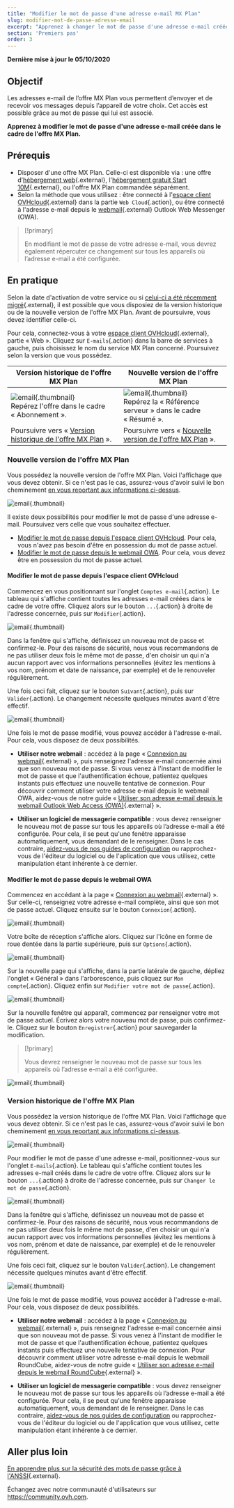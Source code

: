 ```yaml
---
title: "Modifier le mot de passe d'une adresse e-mail MX Plan"
slug: modifier-mot-de-passe-adresse-email
excerpt: "Apprenez à changer le mot de passe d'une adresse e-mail créée dans le cadre de l''offre MX Plan"
section: 'Premiers pas'
order: 3
---
```


**Dernière mise à jour le 05/10/2020**

## Objectif

Les adresses e-mail de l’offre MX Plan vous permettent d’envoyer et de recevoir vos messages depuis l’appareil de votre choix. Cet accès est possible grâce au mot de passe qui lui est associé.

**Apprenez à modifier le mot de passe d'une adresse e-mail créée dans le cadre de l'offre MX Plan.**

## Prérequis

- Disposer d'une offre MX Plan. Celle-ci est disponible via : une offre d’[hébergement web]({ovh_www}/hebergement-web/){.external}, l'[hébergement gratuit Start 10M]({ovh_www}/domaines/offre_hebergement_start10m.xml){.external}, ou l'offre MX Plan commandée séparément.
- Selon la méthode que vous utilisez : être connecté à l'[espace client OVHcloud](https://www.ovh.com/auth/?action=gotomanager){.external} dans la partie `Web Cloud`{.action}, ou être connecté à l'adresse e-mail depuis le [webmail]({ovh_www}/mail/){.external} Outlook Web Messenger (OWA).

> [!primary]
>
> En modifiant le mot de passe de votre adresse e-mail, vous devrez également répercuter ce changement sur tous les appareils où l’adresse e-mail a été configurée.
>

## En pratique

Selon la date d'activation de votre service ou si [celui-ci a été récemment migré]({ovh_www}/mxplan-migration/){.external}, il est possible que vous disposiez de la version historique ou de la nouvelle version de l'offre MX Plan. Avant de poursuivre, vous devez identifier celle-ci. 

Pour cela, connectez-vous à votre [espace client OVHcloud](https://www.ovh.com/auth/?action=gotomanager){.external}, partie « Web ». Cliquez sur `E-mails`{.action} dans la barre de services à gauche, puis choisissez le nom du service MX Plan concerné. Poursuivez selon la version que vous possédez.

|Version historique de l'offre MX Plan|Nouvelle version de l'offre MX Plan|
|---|---|
|![email](images/mxplan-password-legacy-step1.png){.thumbnail}<br> Repérez l'offre dans le cadre « Abonnement ».|![email](images/mxplan-password-new-step1.png){.thumbnail}<br>Repérez la « Référence serveur » dans le cadre « Résumé ».|
|Poursuivre vers « [Version historique de l'offre MX Plan](./#version-historique-de-loffre-mx-plan_2) ».|Poursuivre vers « [Nouvelle version de l'offre MX Plan](./#nouvelle-version-de-loffre-mx-plan) ».|

### Nouvelle version de l'offre MX Plan

Vous possédez la nouvelle version de l'offre MX Plan. Voici l'affichage que vous devez obtenir. Si ce n'est pas le cas, assurez-vous d'avoir suivi le bon cheminement [en vous reportant aux informations ci-dessus](./#en-pratique).  

![email](images/mxplan-password-new-step1.png){.thumbnail}

Il existe deux possibilités pour modifier le mot de passe d'une adresse e-mail. Poursuivez vers celle que vous souhaitez effectuer.

- [Modifier le mot de passe depuis l'espace client OVHcloud](./#modifier-le-mot-de-passe-depuis-lespace-client-ovhcloud). Pour cela, vous n'avez pas besoin d'être en possession du mot de passe actuel.
- [Modifier le mot de passe depuis le webmail OWA](./#modifier-le-mot-de-passe-depuis-le-webmail-owa). Pour cela, vous devez être en possession du mot de passe actuel. 

#### Modifier le mot de passe depuis l'espace client OVHcloud

Commencez en vous positionnant sur l'onglet `Comptes e-mail`{.action}. Le tableau qui s'affiche contient toutes les adresses e-mail créées dans le cadre de votre offre. Cliquez alors sur le bouton `...`{.action} à droite de l'adresse concernée, puis sur `Modifier`{.action}.

![email](images/mxplan-password-new-step6.png){.thumbnail}

Dans la fenêtre qui s'affiche, définissez un nouveau mot de passe et confirmez-le. Pour des raisons de sécurité, nous vous recommandons de ne pas utiliser deux fois le même mot de passe, d'en choisir un qui n'a aucun rapport avec vos informations personnelles (évitez les mentions à vos nom, prénom et date de naissance, par exemple) et de le renouveler régulièrement.

Une fois ceci fait, cliquez sur le bouton `Suivant`{.action}, puis sur `Valider`{.action}. Le changement nécessite quelques minutes avant d'être effectif.

![email](images/mxplan-password-new-step7.png){.thumbnail}

Une fois le mot de passe modifié, vous pouvez accéder à l'adresse e-mail. Pour cela, vous disposez de deux possibilités.

- **Utiliser notre webmail** : accédez à la page « [Connexion au webmail]({ovh_www}/mail/){.external} », puis renseignez l'adresse e-mail concernée ainsi que son nouveau mot de passe. Si vous venez à l'instant de modifier le mot de passe et que l'authentification échoue, patientez quelques instants puis effectuez une nouvelle tentative de connexion. Pour découvrir comment utiliser votre adresse e-mail depuis le webmail OWA, aidez-vous de notre guide « [Utiliser son adresse e-mail depuis le webmail Outlook Web Access (OWA)](../utilisation-owa/){.external} ».

- **Utiliser un logiciel de messagerie compatible** : vous devez renseigner le nouveau mot de passe sur tous les appareils où l’adresse e-mail a été configurée. Pour cela, il se peut qu'une fenêtre apparaisse automatiquement, vous demandant de le renseigner. Dans le cas contraire, [aidez-vous de nos guides de configuration](../) ou rapprochez-vous de l'éditeur du logiciel ou de l'aplication que vous utilisez, cette manipulation étant inhérente à ce dernier.

#### Modifier le mot de passe depuis le webmail OWA

Commencez en accédant à la page « [Connexion au webmail]({ovh_www}/mail/){.external} ». Sur celle-ci, renseignez votre adresse e-mail complète, ainsi que son mot de passe actuel. Cliquez ensuite sur le bouton `Connexion`{.action}. 

![email](images/mxplan-password-new-step2.png){.thumbnail}

Votre boîte de réception s'affiche alors. Cliquez sur l'icône en forme de roue dentée dans la partie supérieure, puis sur `Options`{.action}.

![email](images/mxplan-password-new-step3.png){.thumbnail}

Sur la nouvelle page qui s'affiche, dans la partie latérale de gauche, dépliez l'onglet « Général » dans l'arborescence, puis cliquez sur `Mon compte`{.action}. Cliquez enfin sur `Modifier votre mot de passe`{.action}.

![email](images/mxplan-password-new-step4.png){.thumbnail}

Sur la nouvelle fenêtre qui apparaît, commencez par renseigner votre mot de passe actuel. Écrivez alors votre nouveau mot de passe, puis confirmez-le. Cliquez sur le bouton `Enregistrer`{.action} pour sauvegarder la modification.

> [!primary]
>
> Vous devrez renseigner le nouveau mot de passe sur tous les appareils où l’adresse e-mail a été configurée.
>

![email](images/mxplan-password-new-step5.png){.thumbnail}



### Version historique de l'offre MX Plan

Vous possédez la version historique de l'offre MX Plan. Voici l'affichage que vous devez obtenir. Si ce n'est pas le cas, assurez-vous d'avoir suivi le bon cheminement [en vous reportant aux informations ci-dessus](./#en-pratique). 

![email](images/mxplan-password-legacy-step1.png){.thumbnail}

Pour modifier le mot de passe d'une adresse e-mail, positionnez-vous sur l'onglet `E-mails`{.action}. Le tableau qui s'affiche contient toutes les adresses e-mail créés dans le cadre de votre offre. Cliquez alors sur le bouton `...`{.action} à droite de l'adresse concernée, puis sur `Changer le mot de passe`{.action}.

![email](images/mxplan-password-legacy-step2.png){.thumbnail}

Dans la fenêtre qui s'affiche, définissez un nouveau mot de passe et confirmez-le. Pour des raisons de sécurité, nous vous recommandons de ne pas utiliser deux fois le même mot de passe, d'en choisir un qui n'a aucun rapport avec vos informations personnelles (évitez les mentions à vos nom, prénom et date de naissance, par exemple) et de le renouveler régulièrement.

Une fois ceci fait, cliquez sur le bouton `Valider`{.action}. Le changement nécessite quelques minutes avant d'être effectif.

![email](images/mxplan-password-legacy-step3.png){.thumbnail}

Une fois le mot de passe modifié, vous pouvez accéder à l'adresse e-mail. Pour cela, vous disposez de deux possibilités.

- **Utiliser notre webmail** : accédez à la page « [Connexion au webmail]({ovh_www}/mail/){.external} », puis renseignez l'adresse e-mail concernée ainsi que son nouveau mot de passe. Si vous venez à l'instant de modifier le mot de passe et que l'authentification échoue, patientez quelques instants puis effectuez une nouvelle tentative de connexion. Pour découvrir comment utiliser votre adresse e-mail depuis le webmail RoundCube, aidez-vous de notre guide « [Utiliser son adresse e-mail depuis le webmail RoundCube](../utilisation-roundcube/){.external} ».

- **Utiliser un logiciel de messagerie compatible** : vous devez renseigner le nouveau mot de passe sur tous les appareils où l’adresse e-mail a été configurée. Pour cela, il se peut qu'une fenêtre apparaisse automatiquement, vous demandant de le renseigner. Dans le cas contraire, [aidez-vous de nos guides de configuration](../) ou rapprochez-vous de l'éditeur du logiciel ou de l'application que vous utilisez, cette manipulation étant inhérente à ce dernier.

## Aller plus loin

[En apprendre plus sur la sécurité des mots de passe grâce à l'ANSSI](http://www.ssi.gouv.fr/guide/mot-de-passe/){.external}.

Échangez avec notre communauté d'utilisateurs sur <https://community.ovh.com>.
